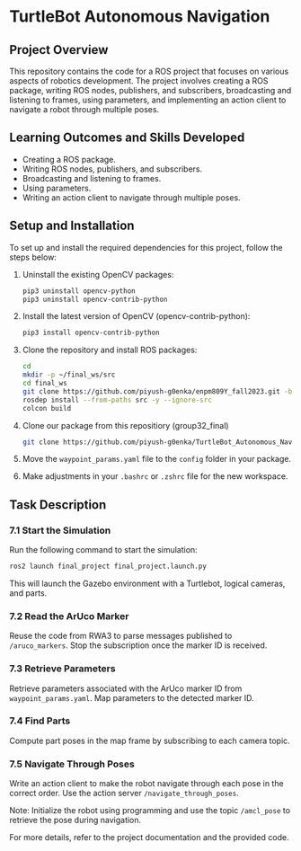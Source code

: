 # TurtleBot Autonomous Navigation

## Project Overview

This repository contains the code for a ROS project that focuses on various aspects of robotics development. The project involves creating a ROS package, writing ROS nodes, publishers, and subscribers, broadcasting and listening to frames, using parameters, and implementing an action client to navigate a robot through multiple poses.

## Learning Outcomes and Skills Developed

- Creating a ROS package.
- Writing ROS nodes, publishers, and subscribers.
- Broadcasting and listening to frames.
- Using parameters.
- Writing an action client to navigate through multiple poses.

## Setup and Installation

To set up and install the required dependencies for this project, follow the steps below:

1. Uninstall the existing OpenCV packages:
    ```bash
    pip3 uninstall opencv-python
    pip3 uninstall opencv-contrib-python
    ```

2. Install the latest version of OpenCV (opencv-contrib-python):
    ```bash
    pip3 install opencv-contrib-python
    ```

3. Clone the repository and install ROS packages:
    ```bash
    cd
    mkdir -p ~/final_ws/src
    cd final_ws
    git clone https://github.com/piyush-g0enka/enpm809Y_fall2023.git -b final src
    rosdep install --from-paths src -y --ignore-src
    colcon build
    ```

4. Clone our package from this repositiory (group32_final)
    ```bash
    git clone https://github.com/piyush-g0enka/TurtleBot_Autonomous_Navigation.git 
    ```

5. Move the `waypoint_params.yaml` file to the `config` folder in your package.

6. Make adjustments in your `.bashrc` or `.zshrc` file for the new workspace.

## Task Description

### 7.1 Start the Simulation

Run the following command to start the simulation:
```bash
ros2 launch final_project final_project.launch.py
```

This will launch the Gazebo environment with a Turtlebot, logical cameras, and parts.

### 7.2 Read the ArUco Marker

Reuse the code from RWA3 to parse messages published to `/aruco_markers`. Stop the subscription once the marker ID is received.

### 7.3 Retrieve Parameters

Retrieve parameters associated with the ArUco marker ID from `waypoint_params.yaml`. Map parameters to the detected marker ID.

### 7.4 Find Parts

Compute part poses in the map frame by subscribing to each camera topic.

### 7.5 Navigate Through Poses

Write an action client to make the robot navigate through each pose in the correct order. Use the action server `/navigate_through_poses`.

Note: Initialize the robot using programming and use the topic `/amcl_pose` to retrieve the pose during navigation.

For more details, refer to the project documentation and the provided code.


